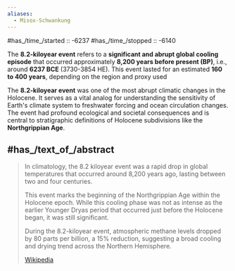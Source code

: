 ```yaml
---
aliases:
  - Misox-Schwankung
---
```


#has_/time_/started :: -6237 
#has_/time_/stopped :: -6140 

The **8.2-kiloyear event** refers to a **significant and abrupt global cooling episode** 
that occurred approximately **8,200 years before present (BP)**, i.e., around **6237 BCE** (3730-3854 HE). 
This event lasted for an estimated **160 to 400 years**, depending on the region and proxy used 

The **8.2-kiloyear event** was one of the most abrupt climatic changes in the Holocene. 
It serves as a vital analog for understanding the sensitivity of Earth's climate system 
to freshwater forcing and ocean circulation changes. 
The event had profound ecological and societal consequences 
and is central to stratigraphic definitions of Holocene subdivisions like the **Northgrippian Age**.


## #has_/text_of_/abstract 

> In climatology, the 8.2 kiloyear event was a rapid drop in global temperatures 
> that occurred around 8,200 years ago, lasting between two and four centuries. 
> 
> This event marks the beginning of the Northgrippian Age within the Holocene epoch. 
> While this cooling phase was not as intense as the earlier Younger Dryas period 
> that occurred just before the Holocene began, it was still significant. 
> 
> During the 8.2-kiloyear event, atmospheric methane levels dropped by 80 parts per billion, 
> a 15% reduction, suggesting a broad cooling and drying trend across the Northern Hemisphere.
>
> [Wikipedia](https://en.wikipedia.org/wiki/8.2-kiloyear%20event) 
> 

